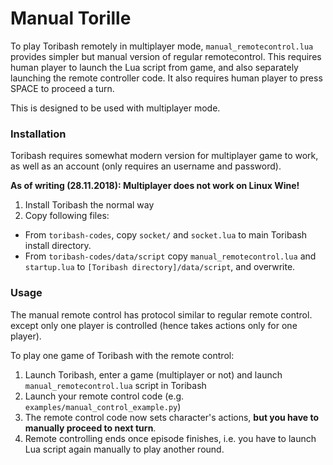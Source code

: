 # Manual Torille

To play Toribash remotely in multiplayer mode, 
`manual_remotecontrol.lua` provides simpler but manual 
version of regular remotecontrol. This requires human player to launch
the Lua script from game, and also separately launching the remote 
controller code. It also requires human player to press SPACE
to proceed a turn.

This is designed to be used with multiplayer mode.

### Installation

Toribash requires somewhat modern version for multiplayer game to work,
as well as an account (only requires an username and password). 

**As of writing (28.11.2018): Multiplayer does not work on Linux Wine!**

1) Install Toribash the normal way
2) Copy following files:
  * From `toribash-codes`, copy `socket/` and `socket.lua` to main Toribash install directory.
  * From `toribash-codes/data/script` copy `manual_remotecontrol.lua` and `startup.lua` to `[Toribash directory]/data/script`, and overwrite.

### Usage

The manual remote control has protocol similar to regular remote control.
except only one player is controlled (hence takes actions only for one player).

To play one game of Toribash with the remote control:

1) Launch Toribash, enter a game (multiplayer or not) and launch `manual_remotecontrol.lua` script in Toribash
2) Launch your remote control code (e.g. `examples/manual_control_example.py`)
3) The remote control code now sets character's actions, **but you have to manually proceed to next turn**. 
4) Remote controlling ends once episode finishes, i.e. you have to launch Lua script again manually to play another round.



